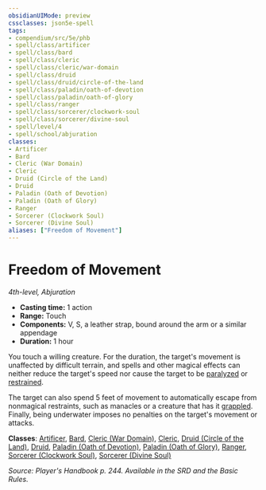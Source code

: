 ```yaml
---
obsidianUIMode: preview
cssclasses: json5e-spell
tags:
- compendium/src/5e/phb
- spell/class/artificer
- spell/class/bard
- spell/class/cleric
- spell/class/cleric/war-domain
- spell/class/druid
- spell/class/druid/circle-of-the-land
- spell/class/paladin/oath-of-devotion
- spell/class/paladin/oath-of-glory
- spell/class/ranger
- spell/class/sorcerer/clockwork-soul
- spell/class/sorcerer/divine-soul
- spell/level/4
- spell/school/abjuration
classes:
- Artificer
- Bard
- Cleric (War Domain)
- Cleric
- Druid (Circle of the Land)
- Druid
- Paladin (Oath of Devotion)
- Paladin (Oath of Glory)
- Ranger
- Sorcerer (Clockwork Soul)
- Sorcerer (Divine Soul)
aliases: ["Freedom of Movement"]
---
```

# Freedom of Movement
*4th-level, Abjuration*  

- **Casting time:** 1 action
- **Range:** Touch
- **Components:** V, S, a leather strap, bound around the arm or a similar appendage
- **Duration:** 1 hour

You touch a willing creature. For the duration, the target's movement is unaffected by difficult terrain, and spells and other magical effects can neither reduce the target's speed nor cause the target to be [paralyzed](4-Resources/Compendium/rules/conditions.md#paralyzed) or [restrained](4-Resources/Compendium/rules/conditions.md#restrained).

The target can also spend 5 feet of movement to automatically escape from nonmagical restraints, such as manacles or a creature that has it [grappled](4-Resources/Compendium/rules/conditions.md#grappled). Finally, being underwater imposes no penalties on the target's movement or attacks.

**Classes**: [Artificer](4-Resources/Compendium/classes/artificer-tce.md), [Bard](4-Resources/Compendium/classes/bard.md), [Cleric (War Domain)](4-Resources/Compendium/classes/cleric-war-domain.md), [Cleric](4-Resources/Compendium/classes/cleric.md), [Druid (Circle of the Land)](4-Resources/Compendium/classes/druid-circle-of-the-land.md), [Druid](4-Resources/Compendium/classes/druid.md), [Paladin (Oath of Devotion)](4-Resources/Compendium/classes/paladin-oath-of-devotion.md), [Paladin (Oath of Glory)](4-Resources/Compendium/classes/paladin-oath-of-glory-tce.md), [Ranger](4-Resources/Compendium/classes/ranger.md), [Sorcerer (Clockwork Soul)](4-Resources/Compendium/classes/sorcerer-clockwork-soul-tce.md), [Sorcerer (Divine Soul)](4-Resources/Compendium/classes/sorcerer-divine-soul-xge.md)

*Source: Player's Handbook p. 244. Available in the SRD and the Basic Rules.*